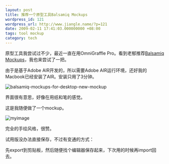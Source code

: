 ```yaml
---
layout: post
title: 推荐一个原型工具Balsamiq Mockups
wordpress_id: 121
wordpress_url: http://www.jiangle.name/?p=121
date: 2009-02-11 17:41:03.000000000 +08:00
tags: tool mockup
category: tech
---
```

原型工具我尝试过不少，最近一直在用OmniGraffle Pro。看到老郁推荐[Balsamiq Mockups](http://www.balsamiq.com/)，我也来尝试了一把。

由于是基于Adobe AIR开发的，所以需要Adobe AIR运行环境，还好我的Macbook已经安装了AIR。安装只用了3分钟。

![balsamiq-mockups-for-desktop-new-mockup](http://i.jiangle.name/wp-content/uploads/2009/02/balsamiq-mockups-for-desktop-new-mockup-580x440.jpg)
   

界面很有意思，好像在用纸和笔的感觉。

这是我随便做了一个mockup。

![myimage](http://i.jiangle.name/wp-content/uploads/2009/02/myimage-580x192.png)


完全的手绘风格，很赞。

试用版没办法直接保存，不过有变通的方式：

先export到剪贴板，然后随便找个编辑器保存起来，下次用的时候再import回去。
